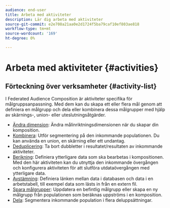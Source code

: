 ```yaml
---
audience: end-user
title: Arbeta med aktiviteter
description: Lär dig arbeta med aktiviteter
source-git-commit: e2e708a21aa0e2d1724f5ba79caf10ef803ae818
workflow-type: tm+mt
source-wordcount: '169'
ht-degree: 0%

---
```



# Arbeta med aktiviteter {#activities}

## Förteckning över verksamheter {#activity-list}

I Federated Audience Composition är aktiviteter specifika för målgruppsanpassning. Med dem kan du skapa ett eller flera mål genom att definiera en målgrupp och dela eller kombinera dessa målgrupper med hjälp av skärnings-, union- eller uteslutningsåtgärder.

<!--to update -->

* [Ändra dimension](change-dimension.md): Ändra målinriktningsdimensionen när du skapar din komposition.
* [Kombinera](combine.md): Utför segmentering på den inkommande populationen. Du kan använda en union, en skärning eller ett undantag.
* [Deduplicering](deduplication.md): Ta bort dubbletter i resultatet/resultaten av inkommande aktiviteter.
* [Berikning](enrichment.md): Definiera ytterligare data som ska bearbetas i kompositionen. Med den här aktiviteten kan du utnyttja den inkommande övergången och konfigurera aktiviteten för att slutföra utdataövergången med ytterligare data.
* [Avstämning](reconciliation.md): Definiera länken mellan data i databasen och data i en arbetstabell, till exempel data som lästs in från en extern fil.
* [Spara målgrupper](save-audience.md): Uppdatera en befintlig målgrupp eller skapa en ny målgrupp från populationen som beräknas uppströms i en komposition.
* [Dela](split.md): Segmentera inkommande population i flera deluppsättningar.

